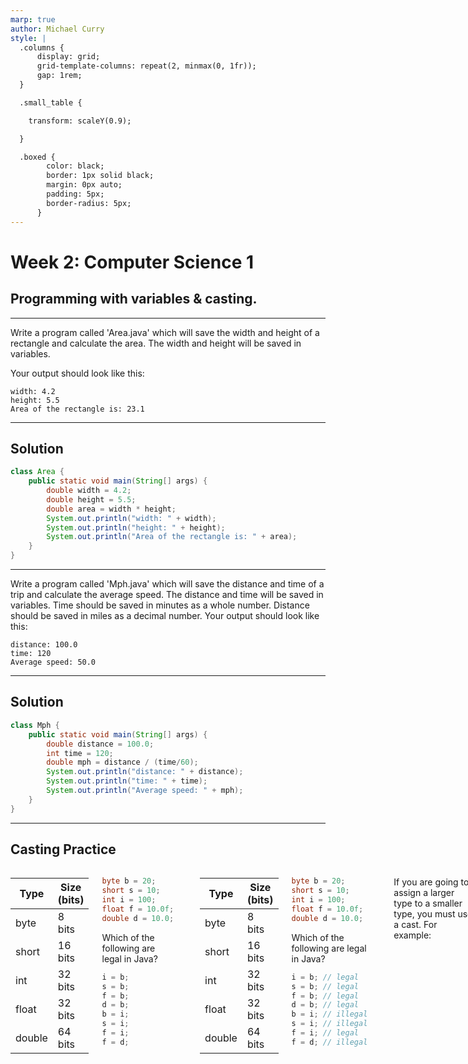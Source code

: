 ```yaml
---
marp: true
author: Michael Curry
style: |
  .columns {
      display: grid;
      grid-template-columns: repeat(2, minmax(0, 1fr));
      gap: 1rem;
  }

  .small_table {

    transform: scaleY(0.9);

  }

  .boxed {
        color: black;
        border: 1px solid black;
        margin: 0px auto;
        padding: 5px;
        border-radius: 5px;
      }
---
```


# Week 2: Computer Science 1

## Programming with variables & casting.

---

Write a program called 'Area.java' which will save the width and height of a rectangle and calculate the area. The width and height will be saved in variables.

Your output should look like this:

```
width: 4.2
height: 5.5
Area of the rectangle is: 23.1
```

---

## Solution

```java
class Area {
    public static void main(String[] args) {
        double width = 4.2;
        double height = 5.5;
        double area = width * height;
        System.out.println("width: " + width);
        System.out.println("height: " + height);
        System.out.println("Area of the rectangle is: " + area);
    }
}
```

---

Write a program called 'Mph.java' which will save the distance and time of a trip and calculate the average speed. The distance and time will be saved in variables. Time should be saved in minutes as a whole number. Distance should be saved in miles as a decimal number. Your output should look like this:

```
distance: 100.0
time: 120
Average speed: 50.0
```

---

## Solution

```java
class Mph {
    public static void main(String[] args) {
        double distance = 100.0;
        int time = 120;
        double mph = distance / (time/60);
        System.out.println("distance: " + distance);
        System.out.println("time: " + time);
        System.out.println("Average speed: " + mph);
    }
}
```

---

## Casting Practice

<div class="columns">
<div>
<div class="small_table">

| Type   | Size (bits) |
| ------ | ----------- |
| byte   | 8 bits      |
| short  | 16 bits     |
| int    | 32 bits     |
| float  | 32 bits     |
| double | 64 bits     |

</div>
</div>
<div>

```java
byte b = 20;
short s = 10;
int i = 100;
float f = 10.0f;
double d = 10.0;
```

Which of the following are legal in Java?

```java
i = b;
s = b;
f = b;
d = b;
b = i;
s = i;
f = i;
f = d;
```

</div>

---

<div class="columns">
<div>
<div class="small_table">

| Type   | Size (bits) |
| ------ | ----------- |
| byte   | 8 bits      |
| short  | 16 bits     |
| int    | 32 bits     |
| float  | 32 bits     |
| double | 64 bits     |

</div>
</div>
<div>

```java
byte b = 20;
short s = 10;
int i = 100;
float f = 10.0f;
double d = 10.0;
```

Which of the following are legal in Java?

```java
i = b; // legal
s = b; // legal
f = b; // legal
d = b; // legal
b = i; // illegal
s = i; // illegal
f = i; // legal
f = d; // illegal
```

</div>

---

If you are going to assign a larger type to a smaller type, you must use a cast. For example:

```java
int i = 100;
byte b = (byte) i;
println(b); // prints 100.
```

Remember, byte has a range of -128 to 127. So no information is lost in this case.

But if you try to assign a larger number to a smaller type, you will lose information. For example:

```java
int i = 257;
byte b = (byte) i;
println(b); // prints 1
```

Why 1?

---

Remember, byte has a range of -128 to 127. So 257 is out of range. The byte will only store the last 8 bits of the number, which is 1.

- 257 in binary is 100000001.
- The last 8 bits are 00000001, which is 1 in decimal.
